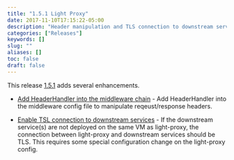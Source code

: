 ```yaml
---
title: "1.5.1 Light Proxy"
date: 2017-11-10T17:15:22-05:00
description: "Header manipulation and TLS connection to downstream services"
categories: ["Releases"]
keywords: []
slug: ""
aliases: []
toc: false
draft: false
---
```


This release [1.5.1](https://github.com/networknt/light-proxy/releases/tag/1.5.1) adds several enhancements.

* [Add HeaderHandler into the middleware chain][] - Add HeaderHandler into the middleware config file to
manipulate reqeust/response headers.   

* [Enable TSL connection to downstream services][] - If the downstream service(s) are not deployed on the
same VM as light-proxy, the connection between light-proxy and downstream services should be TLS. This
requires some special configuration change on the light-proxy config. 


[Add HeaderHandler into the middleware chain]: /concern/header/
[Enable TSL connection to downstream services]: /examle/light-proxy-tls/